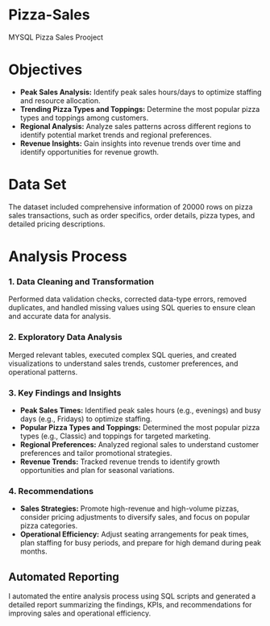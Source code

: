 # Pizza-Sales
MYSQL Pizza Sales Prooject

# Objectives

- **Peak Sales Analysis:** Identify peak sales hours/days to optimize staffing and resource allocation.
- **Trending Pizza Types and Toppings:** Determine the most popular pizza types and toppings among customers.
- **Regional Analysis:** Analyze sales patterns across different regions to identify potential market trends and regional preferences.
- **Revenue Insights:** Gain insights into revenue trends over time and identify opportunities for revenue growth.

# Data Set

The dataset included comprehensive information of 20000 rows on pizza sales transactions, such as order specifics, order details, pizza types, and detailed pricing descriptions.

# Analysis Process

### 1. Data Cleaning and Transformation

Performed data validation checks, corrected data-type errors, removed duplicates, and handled missing values using SQL queries to ensure clean and accurate data for analysis.

### 2. Exploratory Data Analysis

Merged relevant tables, executed complex SQL queries, and created visualizations to understand sales trends, customer preferences, and operational patterns.

### 3. Key Findings and Insights

- **Peak Sales Times:** Identified peak sales hours (e.g., evenings) and busy days (e.g., Fridays) to optimize staffing.
- **Popular Pizza Types and Toppings:** Determined the most popular pizza types (e.g., Classic) and toppings for targeted marketing.
- **Regional Preferences:** Analyzed regional sales to understand customer preferences and tailor promotional strategies.
- **Revenue Trends:** Tracked revenue trends to identify growth opportunities and plan for seasonal variations.

### 4. Recommendations

- **Sales Strategies:** Promote high-revenue and high-volume pizzas, consider pricing adjustments to diversify sales, and focus on popular pizza categories.
- **Operational Efficiency:** Adjust seating arrangements for peak times, plan staffing for busy periods, and prepare for high demand during peak months.

## Automated Reporting

I automated the entire analysis process using SQL scripts and generated a detailed report summarizing the findings, KPIs, and recommendations for improving sales and operational efficiency.
